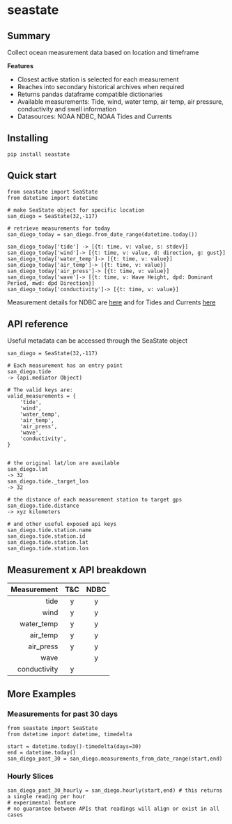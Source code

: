 # seastate

## Summary

Collect ocean measurement data based on location and timeframe

**Features**

- Closest active station is selected for each measurement
- Reaches into secondary historical archives when required
- Returns pandas dataframe compatible dictionaries
- Available measurements: Tide, wind, water temp, air temp, air pressure, conductivity and swell information
- Datasources: NOAA NDBC, NOAA Tides and Currents

## Installing

`pip install seastate`

## Quick start

```
from seastate import SeaState
from datetime import datetime

# make SeaState object for specific location
san_diego = SeaState(32,-117)

# retrieve measurements for today
san_diego_today = san_diego.from_date_range(datetime.today())

san_diego_today['tide'] -> [{t: time, v: value, s: stdev}]
san_diego_today['wind']-> [{t: time, v: value, d: direction, g: gust}]
san_diego_today['water_temp']-> [{t: time, v: value}]
san_diego_today['air_temp']-> [{t: time, v: value}]
san_diego_today['air_press']-> [{t: time, v: value}]
san_diego_today['wave']-> [{t: time, v: Wave Height, dpd: Dominant Period, mwd: dpd Direction}]
san_diego_today['conductivity']-> [{t: time, v: value}]
```

Measurement details for NDBC are [here](https://www.ndbc.noaa.gov/measdes.shtml) and for Tides and Currents [here](https://api.tidesandcurrents.noaa.gov/api/prod/responseHelp.html)

## API reference

Useful metadata can be accessed through the SeaState object

```
san_diego = SeaState(32,-117)

# Each measurement has an entry point
san_diego.tide
-> (api.mediator Object)

# The valid keys are:
valid_measurements = {
    'tide',
    'wind',
    'water_temp',
    'air_temp',
    'air_press',
    'wave',
    'conductivity',
}


# the original lat/lon are available
san_diego.lat
-> 32
san_diego.tide._target_lon
-> 32

# the distance of each measurement station to target gps
san_diego.tide.distance
-> xyz kilometers

# and other useful exposed api keys
san_diego.tide.station.name
san_diego.tide.station.id
san_diego.tide.station.lat
san_diego.tide.station.lon

```

## Measurement x API breakdown

|  Measurement | T&C | NDBC |
| -----------: | :-: | :--: |
|         tide |  y  |  y   |
|         wind |  y  |  y   |
|   water_temp |  y  |  y   |
|     air_temp |  y  |  y   |
|    air_press |  y  |  y   |
|         wave |     |  y   |
| conductivity |  y  |      |

## More Examples

### Measurements for past 30 days

```
from seastate import SeaState
from datetime import datetime, timedelta

start = datetime.today()-timedelta(days=30)
end = datetime.today()
san_diego_past_30 = san_diego.measurements_from_date_range(start,end)
```

### Hourly Slices

```
san_diego_past_30_hourly = san_diego.hourly(start,end) # this returns a single reading per hour
# experimental feature
# no guarantee between APIs that readings will align or exist in all cases
```
